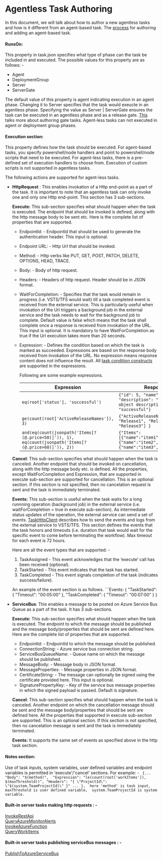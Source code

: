  # Agentless Task Authoring

In this document, we will talk about how to author a new agentless tasks and how is it different from an agent-based task.
The [process](https://docs.microsoft.com/en-us/vsts/extend/develop/add-build-task) for authoring and adding an agent-based task.

#### RunsOn:
This property in task.json specifies what type of phase can the task be included in and executed. The possible values for this property are as follows: -
- Agent
- DeploymentGroup
- Server
- ServerGate

The default value of this property is agent indicating execution in an agent phase. Changing it to Server specifies that the task would exeucte in an agentless phase. Specifying the value as Server | ServerGate ensures the task can be executed in an agentless phase and as a release gate. [This](https://github.com/Microsoft/vsts-tasks/blob/master/docs/authoring/gates.md) talks more about authoring gate tasks.
Agent-less tasks can not executed in agent or deployment group phases.

#### Execution section:
This property defines how the task should be executed. For agent-based tasks, you specify powershell/node handlers and point to  powershell/node scripts that need to be executed. For agent-less tasks, there is a pre-defined set of execution handlers to choose from. Execution of custom scripts is not supported in agentless tasks.

The following actions are supported for agent-less tasks.

- **HttpRequest** :
This enables invokation of a Http end-point as a part of the task. It is important to note that an agentless task can only invoke one and only one Http end-point.
This section has 3 sub-sections.

    **Execute:** This sub-section specifies what should happen when the task is executed. The endpoint that should be invoked is defined, along with the http message body to be sent etc. Here is the complete list of  properties that are supported.
    - EndpointId: - EndpointId that should be used to generate the authentication header. This input is optional.
    - Endpoint URL: - Http Url that should be invoked.
    - Method: - Http verbs like PUT, GET, POST, PATCH, DELETE, OPTIONS, HEAD, TRACE.
    - Body: - Body of http request.
    - Headers: - Headers of http request. Header should be in JSON format.
    - WaitForCompletion: -  Specifies that the task would remain in progress (i.e. VSTS/TFS would wait) till a task completed event is received from the external service. This is particularly useful when invokation of the Url triggers a background job in the external service and the task needs to wait for the background job to complete. Default value is false which means that the task shall complete once a response is received from  invokation of the URL. This input is optional. It is mandatory to have WaitForCompletion as true if the Url execution takes more than 20 seconds.
    - Expression: - Defines the condition based on which the task is marked as succeeded. Expressions are based on the response body received from invokation of the URL. No expression means response content does not influence the result. All [task condition constructs](https://go.microsoft.com/fwlink/?linkid=842996) are supported in the expressions.   
    
      Following are some example expressions.
      
      
         |      Expression        | Response | Result | 
         |------------------------|----------|--------|
         | ``` eq(root['status'], 'successful') ``` | ``` {"id": 5, "name": "myObject", "description": "this is my object description", "status": "successful"} ``` | true |
         | ``` ge(count(root['ActiveReleaseNames']), 3) ``` | ``` {"ActiveReleaseNames": [ "Release1", "Release2", "Release3"] } ``` | true |
         | ``` and(eq(count(jsonpath('Items[?(@.price<50)]')), 1), eq(count(jsonpath('Items[?(@.price>60)]')), 2)) ``` | ``` {"Items":[{"name":"item1","price":100},{"name":"item2","price":40},{"name":"item3","price":70}]} ``` | true |      
      
    **Cancel**: This sub-section specifies what should happen when the task is canceled. Another endpoint that should be invoked on cancellation, along with the http message body etc. is defined. All the properties, except WaitForCompletion and Expression, that are  supported in execute sub-section are supported for cancellation. This is an optional section. If this section is not specified, then no  cancelation request is sent and the task is immediately terminated. 

    **Events:** This sub-section is useful when the task waits for a long runnning operation (background job) in the external service (i.e. waitForCompletion = true in execute sub-section). As intermediate status updates of the operation, the external service can send a set of events. [TaskHttpClient](https://github.com/Microsoft/vsts-rm-extensions/tree/master/ServerTaskHelper) describes how to send the events and logs from the external service to VSTS/TFS. This section defines the events that the task honors and timeouts (i.e. duration that task would wait for the specific event to come before terminating the workflow). Max timeout for each event is 72 hours.
    
    Here are all the event types that are supported: -  
    1.  TaskAssigned - This event acknowledges that the ‘execute’ call has been received (optional).
    2.  TaskStarted - This event indicates that the task has started.
    3.  TaskCompleted - This event signals completion of the task (indicates success/failure). 
    
    An example of the event section is as follows. 
         ```Events: 
            { 
               "TaskStarted": 
               {
                  "Timeout": "00:05:00"
               }, 
               "TaskCompleted": 
               {
                  "Timeout": "00:07:00"
               }
            }
       
- **ServiceBus**:
This enables a message to be posted on Azure Service Bus Queue as a part of the task. 
It has 3 sub-sections.

    **Execute:** This sub-section specifies what should happen when the task is executed. The endpoint to which the message should be published and the message body/properties that should be sent are defined here. Here are the complete list of properties that are supported. 
    
    - EndpointId: - EndpointId to which the message should be published.
    - ConnectionString: - Azure service bus connection string.
    - ServiceBusQueueName: - Queue name on which the message should be published.
    - MessageBody: - Message body in JSON format.
    - MessageProperties: - Message properties in JSON format.
    - CertificateString: -  The message can optionally be signed using the certificate provided here. This input is optional.
    - SignaturePropertyKey: - Key of the service bus message properties in which the signed payload is passed. Default is signature.
    
    **Cancel**: This sub-section specifies what should happen when the task is canceled. Another endpoint on which the cancellation message should be sent and the message body/properties that should be sent are defined here. All the properties that supported in execute sub-section are supported. This is an optional section. If this section is not specified, then no  cancelation message is sent and the task is immediately terminated.

    **Events:** It  supports the same set of events as specified above in the http task section. 


#### Notes section:

Use of task inputs, system variables, user defined variables and endpoint variables is permitted in 'execute'/'cancel' sections.
   For example: - ``` {...   
            "Body": "$(method)", 
            "Expression": "le(count(root['workItems']), $(maxThreshold))",
            "Headers": "{ \"ProjectId\": \"$(system.TeamProjectId)\" }"
            ...
             },  here 'method' is task input, maxThreshold is user defined variable,  system.TeamProjectId is system variable.```

#### Built-in server tasks making http requests : -
  [InvokeRestApi](https://github.com/Microsoft/vsts-tasks/blob/master/Tasks/InvokeRestApi/task.json)  
  [QueryAzureMonitorAlerts](https://github.com/Microsoft/vsts-tasks/blob/master/Tasks/AzureMonitor/task.json)  
  [InvokeAzureFunction](https://github.com/Microsoft/vsts-tasks/blob/master/Tasks/AzureFunction/task.json)   
  [QueryWorkItems](https://github.com/Microsoft/vsts-tasks/blob/master/Tasks/QueryWorkItems/task.json)   

#### Built-in server tasks publishing serviceBus messages : -

  [PublishToAzureServiceBus](https://github.com/Microsoft/vsts-tasks/blob/master/Tasks/PublishToAzureServiceBus/task.json)
